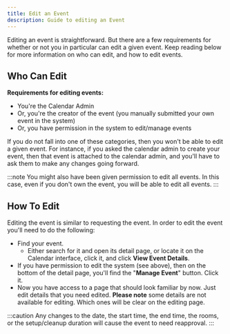 ```yaml
---
title: Edit an Event
description: Guide to editing an Event
---
```


Editing an event is straightforward. But there are a few requirements for whether or not you in particular can edit a given event. Keep reading below for more information on who can edit, and how to edit events.

## Who Can Edit

**Requirements for editing events:**
 - You're the Calendar Admin
 - Or, you're the creator of the event (you manually submitted your own event in the system)
 - Or, you have permission in the system to edit/manage events

If you do not fall into one of these categories, then you won't be able to edit a given event. For instance, if you asked the calendar admin to create your event, then that event is attached to the calendar admin, and you'll have to ask them to make any changes going forward.

:::note
You might also have been given permission to edit all events. In this case, even if you don't own the event, you will be able to edit all events.
:::

## How To Edit

Editing the event is similar to requesting the event. In order to edit the event you'll need to do the following:
 - Find your event.
   - Either search for it and open its detail page, or locate it on the Calendar interface, click it, and click **View Event Details**.
 - If you have permission to edit the system (see above), then on the bottom of the detail page, you'll find the "**Manage Event**" button. Click it.
 - Now you have access to a page that should look familiar by now. Just edit details that you need edited.
**Please note** some details are not available for editing. Which ones will be clear on the editing page.

:::caution
Any changes to the date, the start time, the end time, the rooms, or the setup/cleanup duration will cause the event to need reapproval.
:::